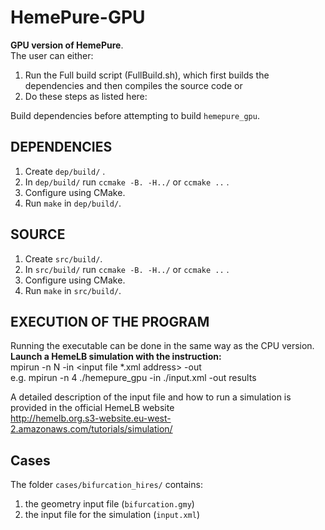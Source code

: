 # HemePure-GPU
**GPU version of HemePure**.  <br />
The user can either:
1. Run the Full build script (FullBuild.sh), which first builds the dependencies and then compiles the source code or 
2. Do these steps as listed here: 

Build dependencies before attempting to build `hemepure_gpu`.
## DEPENDENCIES #
1) Create `dep/build/` .
2) In `dep/build/` run `ccmake -B. -H../` or `ccmake ..` .
3) Configure using CMake.
4) Run `make` in `dep/build/`.

## SOURCE #
1) Create `src/build/`.
2) In `src/build/` run `ccmake -B. -H../` or `ccmake ..` .
3) Configure using CMake.
4) Run `make` in `src/build/`.


## EXECUTION OF THE PROGRAM #
Running the executable can be done in the same way as the CPU version. <br />
**Launch a HemeLB simulation with the instruction:** <br />
mpirun -n N <hemelb executable address> -in <input file *.xml address> -out <output directory address> <br />
  e.g. mpirun -n 4 ./hemepure_gpu -in ./input.xml -out results <br />

A detailed description of the input file and how to run a simulation is provided in the official HemeLB website <br />
http://hemelb.org.s3-website.eu-west-2.amazonaws.com/tutorials/simulation/
  

## Cases
The folder `cases/bifurcation_hires/` contains:
  1) the geometry input file (`bifurcation.gmy`)
  2) the input file for the simulation (`input.xml`)
